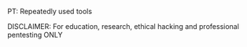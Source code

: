 PT: Repeatedly used tools

DISCLAIMER: For education, research, ethical hacking and professional pentesting ONLY
